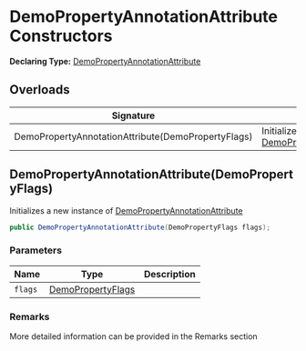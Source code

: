 # DemoPropertyAnnotationAttribute Constructors

**Declaring Type:** [DemoPropertyAnnotationAttribute](Type.md)

## Overloads

| Signature                                          | Description                                                              |
| -------------------------------------------------- | ------------------------------------------------------------------------ |
| DemoPropertyAnnotationAttribute(DemoPropertyFlags) | Initializes a new instance of [DemoPropertyAnnotationAttribute](Type.md) |

## DemoPropertyAnnotationAttribute(DemoPropertyFlags)

Initializes a new instance of [DemoPropertyAnnotationAttribute](Type.md)

```csharp
public DemoPropertyAnnotationAttribute(DemoPropertyFlags flags);
```

### Parameters

| Name    | Type                                              | Description |
| ------- | ------------------------------------------------- | ----------- |
| `flags` | [DemoPropertyFlags](../DemoPropertyFlags/Type.md) |             |

### Remarks

More detailed information can be provided in the Remarks section
